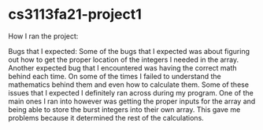 # cs3113fa21-project1

How I ran the project:










Bugs that I expected:
Some of the bugs that I expected was about figuring out how to get the proper location of the integers I needed in the array.
Another expected bug that I encountered was having the correct math behind each time. On some of the times I failed to understand the mathematics behind them and even how to calculate them. Some of these issues that I expected I definitely ran across during my program. One of the main ones I ran into however was getting the proper inputs for the array and being able to store the burst integers into their own array. This gave me problems because it determined the rest of the calculations.

